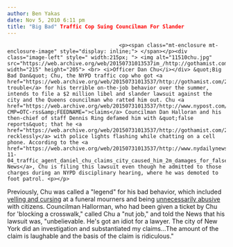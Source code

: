 ```yaml
---
author: Ben Yakas
date: Nov 5, 2010 6:11 pm
title: "Big Bad" Traffic Cop Suing Councilman For Slander 
---
```


	
										<p><span class="mt-enclosure mt-enclosure-image" style="display: inline;"> </span></p><div class="image-left" style=" width:215px; "> <img alt="11510chu.jpg" src="https://web.archive.org/web/20150731013537im_/http://gothamist.com/attachments/byakas/11510chu.jpg" width="215" height="205"> <br> <i>Officer Dan Chu</i></div> &quot;Big Bad Dan&quot; Chu, the NYPD traffic cop who got <a href="https://web.archive.org/web/20150731013537/http://gothamist.com/2010/06/16/councilman_ticketed_for_pulling_ove.php">in trouble</a> for his terrible on-the-job behavior over the summer, intends to file a $2 million libel and slander lawsuit against the city and the Queens councilman who ratted him out. Chu <a href="https://web.archive.org/web/20150731013537/http://www.nypost.com/p/news/local/traffic_agent_ratted_slander_claim_lE3DyJJXjsYH3LO2baPD2J?CMP=OTC-rss&amp;FEEDNAME=">claims</a> Councilman Dan Halloran and his then-chief of staff Dennis Ring defamed him with &quot;false reports&quot; that he <a href="https://web.archive.org/web/20150731013537/http://gothamist.com/2010/06/16/councilman_ticketed_for_pulling_ove.php">drove recklessly</a> with police lights flashing while chatting on a cell phone. According to the <a href="https://web.archive.org/web/20150731013537/http://www.nydailynews.com/ny_local/2010/11/04/2010-11-04_traffic_agent_daniel_chu_claims_city_caused_him_2m_damages_for_false_reports_he_.html">Daily News</a>, Chu is filing this lawsuit even though he admitted to those charges during an NYPD disciplinary hearing, where he was demoted to foot patrol. <p></p>

<p>Previously, Chu was called a &quot;legend&quot; for his bad behavior, which included <a href="https://web.archive.org/web/20150731013537/http://gothamist.com/2010/06/17/councilman_vs_traffic_agent_fracas.php">yelling and cursing</a> at a funeral mourners and being <a href="https://web.archive.org/web/20150731013537/http://gothamist.com/2010/06/19/traffic_agent_chu_legend_for_breaki.php">unnecessarily abusive</a> with citizens. Councilman Hallorman, who had been given a ticket by Chu for &apos;blocking a crosswalk,&quot; called Chu a &quot;nut job,&quot; and told the News that his lawsuit was, &quot;unbelievable. He&apos;s got an idiot for a lawyer. The city of New York did an investigation and substantiated my claims...The amount of the claim is laughable and the basis of the claim is ridiculous.&quot;</p>					
										
									
				